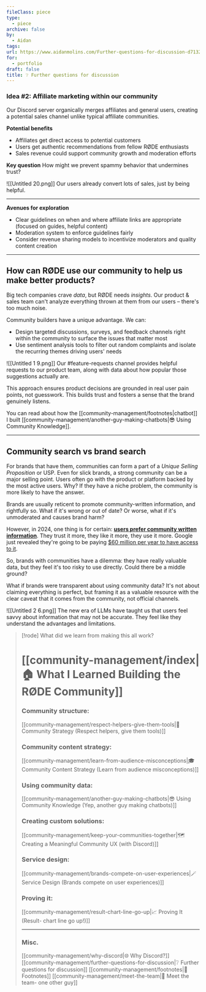 ```yaml
---
fileClass: piece
type:
  - piece
archive: false
by:
  - Aidan
tags: 
url: https://www.aidanmolins.com/Further-questions-for-discussion-d71327fc9b0c419d9d7d54f3940c7ff7
for:
  - portfolio
draft: false
title: ❔ Further questions for discussion
---
```


### Idea #2: Affiliate marketing within our community

Our Discord server organically merges affiliates and general users, creating a potential sales channel unlike typical affiliate communities.

**Potential benefits**
- Affiliates get direct access to potential customers
- Users get authentic recommendations from fellow RØDE enthusiasts
- Sales revenue could support community growth and moderation efforts

**Key question**
How might we prevent spammy behavior that undermines trust?

![[Untitled 20.png]]
Our users already convert lots of sales, just by being helpful.

---

**Avenues for exploration**
- Clear guidelines on when and where affiliate links are appropriate (focused on guides, helpful content)
- Moderation system to enforce guidelines fairly
- Consider revenue sharing models to incentivize moderators and quality content creation

---

## How can RØDE use our community to help us make better products?

Big tech companies crave _data_, but RØDE needs _insights_. Our product & sales team can't analyze everything thrown at them from our users – there's too much noise.

Community builders have a unique advantage. We can:
- Design targeted discussions, surveys, and feedback channels right within the community to surface the issues that matter most
- Use sentiment analysis tools to filter out random complaints and isolate the recurring themes driving users' needs

![[Untitled 1 9.png]]
Our #feature-requests channel provides helpful requests to our product team, along with data about how popular those suggestions actually are.

This approach ensures product decisions are grounded in real user pain points, not guesswork. This builds trust and fosters a sense that the brand genuinely listens.

You can read about how the [[community-management/footnotes|chatbot]] I built [[community-management/another-guy-making-chatbots|😎 Using Community Knowledge]].

---

## Community search vs brand search

For brands that have them, communities can form a part of a _Unique Selling Proposition_ or USP. Even for slick brands, a strong community can be a major selling point. Users often go with the product or platform backed by the most active users. Why? If they have a niche problem, the community is more likely to have the answer.

Brands are usually reticent to promote community-written information, and rightfully so. What if it's wrong or out of date? Or worse, what if it's unmoderated and causes brand harm?

However, in 2024, one thing is for certain: **[users prefer community written information](https://weirdmarketingtales.com/why-people-are-adding-reddit-to-their-google-searches/)**. They trust it more, they like it more, they use it more. Google just revealed they're going to be paying [$60 million per year to have access to it](https://www.reuters.com/technology/reddit-ai-content-licensing-deal-with-google-sources-say-2024-02-22/).

So, brands with communities have a dilemma: they have really valuable data, but they feel it's too risky to use directly. Could there be a middle ground?

What if brands were transparent about using community data? It's not about claiming everything is perfect, but framing it as a valuable resource with the clear caveat that it comes from the community, not official channels.

![[Untitled 2 6.png]]
The new era of LLMs have taught us that users feel savvy about information that may not be accurate. They feel like they understand the advantages and limitations.

> [!rode] What did we learn from making this all work?
> # [[community-management/index|🏠 What I Learned Building the RØDE Community]]
> 
> ### Community structure:
> [[community-management/respect-helpers-give-them-tools|💜 Community Strategy (Respect helpers, give them tools)]]
> 
> ### Community content strategy:
> [[community-management/learn-from-audience-misconceptions|🎓 Community Content Strategy (Learn from audience misconceptions)]]
> 
> ### Using community data:
> [[community-management/another-guy-making-chatbots|😎 Using Community Knowledge (Yep, another guy making chatbots)]]
> 
> ### Creating custom solutions:
> [[community-management/keep-your-communities-together|🗺️ Creating a Meaningful Community UX (with Discord)]]
> 
> ### Service design:
> [[community-management/brands-compete-on-user-experiences|🪄 Service Design (Brands compete on user experiences)]]
> 
> ### Proving it:
> [[community-management/result-chart-line-go-up|📈 Proving It (Result- chart line go up!)]]
> 
> ---
> 
> ### Misc.
> [[community-management/why-discord|🌐 Why Discord?]]
> [[community-management/further-questions-for-discussion|❔ Further questions for discussion]]
> [[community-management/footnotes|📜 Footnotes]]
> [[community-management/meet-the-team|👋 Meet the team- one other guy]]